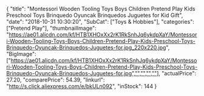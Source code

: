 {
	"title": "Montessori Wooden Tooling Toys Boys Children Pretend Play Kids Preschool Toys Brinquedo Oyuncak Brinquedos Juguetes for Kid Gift",
	"date": "2018-10-31 10:30:20",
	"SubCat": ["Toys & Hobbies"],
	"categories": ["Pretend Play"],
	"thumbnailImage": "https://ae01.alicdn.com/kf/HTB1XHOxXx2rK1RkSnhJq6ykdpXaY/Montessori-Wooden-Tooling-Toys-Boys-Children-Pretend-Play-Kids-Preschool-Toys-Brinquedo-Oyuncak-Brinquedos-Juguetes-for.jpg_220x220.jpg",
	"BigImage": ["https://ae01.alicdn.com/kf/HTB1XHOxXx2rK1RkSnhJq6ykdpXaY/Montessori-Wooden-Tooling-Toys-Boys-Children-Pretend-Play-Kids-Preschool-Toys-Brinquedo-Oyuncak-Brinquedos-Juguetes-for.jpg","","","",""],
	"actualPrice": 27.20,
	"comparePrice": 54.39,
	"linkurl": "http://s.click.aliexpress.com/e/bkULn092",
	"inStock": 144
}
